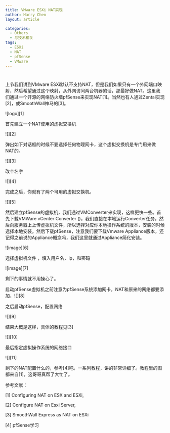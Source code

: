 ```yaml
---
title: VMware ESXi NAT实现
author: Harry Chen
layout: article

categories:
  - Others
  - 与技术相关
tags:
  - ESXi
  - NAT
  - pfSense
  - VMware
---
```

# 

  上节我们讲到VMware ESXi默认不支持NAT，但是我们如果只有一个外网端口映射，然后希望通过这个映射，从外网访问两台机器的话，那最好做NAT。这里我们通过一个开源的网络防火墙pfSense来实现NAT[1]。当然也有人通过Zental实现[2]，或SmoothWall神马的[3]。

![logo][1]

  首先建立一个NAT使用的虚拟交换机

![][2]

  弹出如下对话框的时候不要选择任何物理网卡，这个虚拟交换机是专门用来做NAT的。

![][3]

  改个名字

![][4]

  完成之后，你就有了两个可用的虚拟交换机。

![][5]

  然后建立pfSense的虚拟机，我们通过VMConverter来实现，这样更快一些。首先下载VMWare vCenter Converter ()，我们直接在本地运行Converter任务，然后向服务器上上传虚拟机文件，所以选择对应你本地操作系统的版本，安装的时候选择本地安装。然后下载pfSense，注意我们要下载Vmware Appliance版本，还记得之前说的Appliance概念吗，我们这里就通过Appliance简化安装。

![image][6]

  选择虚拟机文件 ，填入用户名，ip，和密码

![image][7]

  剩下的事情就不用操心了。

  启动pfSense虚拟机之前注意为pfSense系统添加网卡，NAT和原来的网络都要添加，![][8]

  之后启动pfSense，配置网络

![][9]

  结果大概是这样，具体的教程见[3]

![][10]

  最后指定虚拟操作系统的网络接口

![][11]

  剩下的NAT配置什么的，参考[4]吧。一系列教程，讲的非常详细了。教程里的图都来自[1]，这哥哥真帮了大忙了。

参考文献：

[1] Configuring NAT on ESX and ESXi,



[2] Configure NAT on Esxi Server,



[3] SmoothWall Express as NAT on ESXi



[4] pfSense学习


